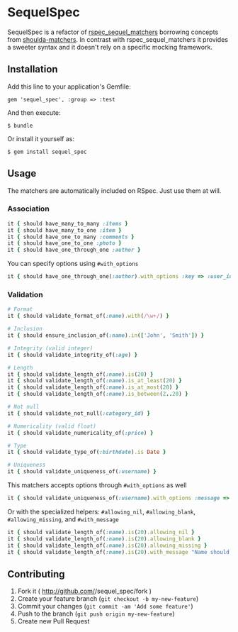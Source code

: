 # SequelSpec

SequelSpec is a refactor of [rspec_sequel_matchers](https://github.com/openhood/rspec_sequel_matchers) borrowing concepts from [shoulda-matchers](https://github.com/thoughtbot/shoulda-matchers). In contrast with rspec_sequel_matchers it provides a sweeter syntax and it doesn't rely on a specific mocking framework.

## Installation

Add this line to your application's Gemfile:

    gem 'sequel_spec', :group => :test

And then execute:

    $ bundle

Or install it yourself as:

    $ gem install sequel_spec

## Usage

The matchers are automatically included on RSpec. Just use them at will.

### Association

```ruby
it { should have_many_to_many :items }
it { should have_many_to_one :item }
it { should have_one_to_many :comments }
it { should have_one_to_one :photo }
it { should have_one_through_one :author }
```

You can specify options using ```#with_options```

```ruby
it { should have_one_through_one(:author).with_options :key => :user_id }
```

### Validation

```ruby
# Format
it { should validate_format_of(:name).with(/\w+/) }

# Inclusion
it { should ensure_inclusion_of(:name).in(['John', 'Smith']) }

# Integrity (valid integer)
it { should validate_integrity_of(:age) }

# Length
it { should validate_length_of(:name).is(20) }
it { should validate_length_of(:name).is_at_least(20) }
it { should validate_length_of(:name).is_at_most(20) }
it { should validate_length_of(:name).is_between(2..20) }

# Not null
it { should validate_not_null(:category_id) }

# Numericality (valid float)
it { should validate_numericality_of(:price) }

# Type
it { should validate_type_of(:birthdate).is Date }

# Uniqueness
it { should validate_uniqueness_of(:username) }
```

This matchers accepts options through ```#with_options``` as well

```ruby
it { should validate_uniqueness_of(:username).with_options :message => "This username is already taken" }
```

Or with the specialized helpers: ```#allowing_nil```, ```#allowing_blank```, ```#allowing_missing```, and ```#with_message```

```ruby
it { should validate_length_of(:name).is(20).allowing_nil }
it { should validate_length_of(:name).is(20).allowing_blank }
it { should validate_length_of(:name).is(20).allowing_missing }
it { should validate_length_of(:name).is(20).with_message "Name should be 20 chars long" }
```

## Contributing

1. Fork it ( http://github.com/<my-github-username>/sequel_spec/fork )
2. Create your feature branch (`git checkout -b my-new-feature`)
3. Commit your changes (`git commit -am 'Add some feature'`)
4. Push to the branch (`git push origin my-new-feature`)
5. Create new Pull Request
